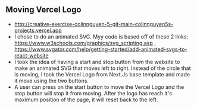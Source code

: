 
## Moving Vercel Logo
- http://creative-exercise-colinnguyen-5-git-main-colinnguyen5s-projects.vercel.app
- I chose to do an animated SVG. Myy code is based off of these 2 links: https://www.w3schools.com/graphics/svg_scripting.asp , https://www.svgator.com/help/getting-started/add-animated-svgs-to-react-website
- I took the idea of having a start and stop button from the website to make an animated SVG that moves left to right. Instead of the circle that is moving, I took the Vercel Logo from Next.Js base template and made it move using the two buttons.
- A user can press on the start button to move the Vercel Logo and the stop button will stop it from moving. After the logo has reach it's maximum position of the page, it will reset back to the left.
